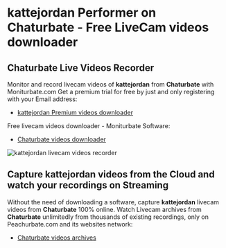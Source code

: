 # kattejordan Performer on Chaturbate - Free LiveCam videos downloader

## Chaturbate Live Videos Recorder

Monitor and record livecam videos of **kattejordan** from **Chaturbate** with Moniturbate.com
Get a premium trial for free by just and only registering with your Email address:
* [kattejordan Premium videos downloader](https://moniturbate.com/request-demo-licence-key.html)

Free livecam videos downloader - Moniturbate Software:
* [Chaturbate videos downloader](https://moniturbate.com/moniturbate-download-software.html)

![kattejordan livecam videos recorder](https://peachurnet.com/templates/moniturbate-software.png)


## Capture kattejordan videos from the Cloud and watch your recordings on Streaming

Without the need of downloading a software, capture **kattejordan** livecam videos from **Chaturbate** 100% online.
Watch Livecam archives from **Chaturbate** unlimitedly from thousands of existing recordings, only on Peachurbate.com and its websites network:
* [Chaturbate videos archives](https://peachurnet.com/)